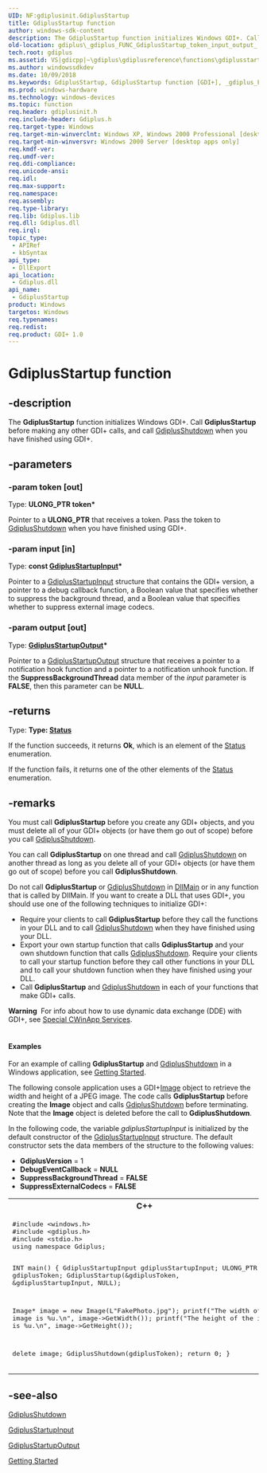 ```yaml
---
UID: NF:gdiplusinit.GdiplusStartup
title: GdiplusStartup function
author: windows-sdk-content
description: The GdiplusStartup function initializes Windows GDI+. Call GdiplusStartup before making any other GDI+ calls, and call GdiplusShutdown when you have finished using GDI+.
old-location: gdiplus\_gdiplus_FUNC_GdiplusStartup_token_input_output_.htm
tech.root: gdiplus
ms.assetid: VS|gdicpp|~\gdiplus\gdiplusreference\functions\gdiplusstartup.htm
ms.author: windowssdkdev
ms.date: 10/09/2018
ms.keywords: GdiplusStartup, GdiplusStartup function [GDI+], _gdiplus_FUNC_GdiplusStartup_token_input_output_, gdiplus._gdiplus_FUNC_GdiplusStartup_token_input_output_, gdiplusinit/GdiplusStartup
ms.prod: windows-hardware
ms.technology: windows-devices
ms.topic: function
req.header: gdiplusinit.h
req.include-header: Gdiplus.h
req.target-type: Windows
req.target-min-winverclnt: Windows XP, Windows 2000 Professional [desktop apps only]
req.target-min-winversvr: Windows 2000 Server [desktop apps only]
req.kmdf-ver: 
req.umdf-ver: 
req.ddi-compliance: 
req.unicode-ansi: 
req.idl: 
req.max-support: 
req.namespace: 
req.assembly: 
req.type-library: 
req.lib: Gdiplus.lib
req.dll: Gdiplus.dll
req.irql: 
topic_type:
 - APIRef
 - kbSyntax
api_type:
 - DllExport
api_location:
 - Gdiplus.dll
api_name:
 - GdiplusStartup
product: Windows
targetos: Windows
req.typenames: 
req.redist: 
req.product: GDI+ 1.0
---
```


# GdiplusStartup function


## -description


The <b>GdiplusStartup</b> function initializes Windows GDI+. Call <b>GdiplusStartup</b> before making any other GDI+ calls, and call <a href="https://msdn.microsoft.com/88700669-cdfa-43dc-a5f1-a45db649b999">GdiplusShutdown</a> when you have finished using GDI+.


## -parameters




### -param token [out]

Type: <b>ULONG_PTR token*</b>

Pointer to a 
					<b>ULONG_PTR</b> that receives a token. Pass the token to <a href="https://msdn.microsoft.com/88700669-cdfa-43dc-a5f1-a45db649b999">GdiplusShutdown</a> when you have finished using GDI+. 


### -param input [in]

Type: <b>const <a href="https://msdn.microsoft.com/dd0ffdd3-f05c-4ad4-a7c8-727d1d3ec83c">GdiplusStartupInput</a>*</b>

Pointer to a <a href="https://msdn.microsoft.com/dd0ffdd3-f05c-4ad4-a7c8-727d1d3ec83c">GdiplusStartupInput</a> structure that contains the GDI+ version, a pointer to a debug callback function, a Boolean value that specifies whether to suppress the background thread, and a Boolean value that specifies whether to suppress external image codecs. 


### -param output [out]

Type: <b><a href="https://msdn.microsoft.com/dcf89c6f-c0b2-4df0-910c-43d8d758fbaf">GdiplusStartupOutput</a>*</b>

Pointer to a <a href="https://msdn.microsoft.com/dcf89c6f-c0b2-4df0-910c-43d8d758fbaf">GdiplusStartupOutput</a> structure that receives a pointer to a notification hook function and a pointer to a notification unhook function. If the 
					<b>SuppressBackgroundThread</b> data member of the 
					<i>input</i> parameter is <b>FALSE</b>, then this parameter can be <b>NULL</b>. 


## -returns



Type: <strong>Type: <b><a href="https://msdn.microsoft.com/035fb1bb-cdf3-47e5-a4c7-024598fa01a3">Status</a></b>
</strong>

If the function succeeds, it returns <b>Ok</b>, which is an element of the 
						<a href="https://msdn.microsoft.com/035fb1bb-cdf3-47e5-a4c7-024598fa01a3">Status</a> enumeration.

If the function fails, it returns one of the other elements of the 
						<a href="https://msdn.microsoft.com/035fb1bb-cdf3-47e5-a4c7-024598fa01a3">Status</a> enumeration.




## -remarks



You must call <b>GdiplusStartup</b> before you create any GDI+ objects, and you must delete all of your GDI+ objects (or have them go out of scope) before you call <a href="https://msdn.microsoft.com/88700669-cdfa-43dc-a5f1-a45db649b999">GdiplusShutdown</a>.

You can call <b>GdiplusStartup</b> on one thread and call <a href="https://msdn.microsoft.com/88700669-cdfa-43dc-a5f1-a45db649b999">GdiplusShutdown</a> on another thread as long as you delete all of your GDI+ objects (or have them go out of scope) before you call <b>GdiplusShutdown</b>.

Do not call <b>GdiplusStartup</b> or <a href="https://msdn.microsoft.com/88700669-cdfa-43dc-a5f1-a45db649b999">GdiplusShutdown</a> in 
				<a href="https://msdn.microsoft.com/0c3e3083-9297-4626-b2a7-0062d1c2cf9e">DllMain</a> or in any function that is called by DllMain. If you want to create a DLL that uses GDI+, you should use one of the following techniques to initialize GDI+:

<ul>
<li>Require your clients to call <b>GdiplusStartup</b> before they call the functions in your DLL and to call <a href="https://msdn.microsoft.com/88700669-cdfa-43dc-a5f1-a45db649b999">GdiplusShutdown</a> when they have finished using your DLL. </li>
<li>Export your own startup function that calls <b>GdiplusStartup</b> and your own shutdown function that calls <a href="https://msdn.microsoft.com/88700669-cdfa-43dc-a5f1-a45db649b999">GdiplusShutdown</a>. Require your clients to call your startup function before they call other functions in your DLL and to call your shutdown function when they have finished using your DLL. </li>
<li>Call <b>GdiplusStartup</b> and <a href="https://msdn.microsoft.com/88700669-cdfa-43dc-a5f1-a45db649b999">GdiplusShutdown</a> in each of your functions that make GDI+ calls. </li>
</ul>
<div class="alert"><b>Warning</b>  For info about how to use dynamic data exchange (DDE) with GDI+, see <a href="http://go.microsoft.com/fwlink/p/?linkid=237639">Special CWinApp Services</a>.</div>
<div> </div>

#### Examples



For an example of calling <b>GdiplusStartup</b> and <a href="https://msdn.microsoft.com/88700669-cdfa-43dc-a5f1-a45db649b999">GdiplusShutdown</a> in a Windows application, see <a href="https://msdn.microsoft.com/c03c5ef1-13f6-4cf5-9395-be90b46aa6bb">Getting Started</a>.

The following console application uses a GDI+<a href="https://msdn.microsoft.com/3732095d-c812-4ce5-80f1-9b191b4ff01c">Image</a> object to retrieve the width and height of a JPEG image. The code calls <b>GdiplusStartup</b> before creating the 
						<b>Image</b> object and calls <a href="https://msdn.microsoft.com/88700669-cdfa-43dc-a5f1-a45db649b999">GdiplusShutdown</a> before terminating. Note that the 
						<b>Image</b> object is deleted before the call to <b>GdiplusShutdown</b>.

In the following code, the variable 
						<i>gdiplusStartupInput</i> is initialized by the default constructor of the <a href="https://msdn.microsoft.com/dd0ffdd3-f05c-4ad4-a7c8-727d1d3ec83c">GdiplusStartupInput</a> structure. The default constructor sets the data members of the structure to the following values: 

<ul>
<li><b>GdiplusVersion</b> = 1 </li>
<li><b>DebugEventCallback</b> = <b>NULL</b></li>
<li><b>SuppressBackgroundThread</b> = <b>FALSE</b></li>
<li><b>SuppressExternalCodecs</b> = <b>FALSE</b></li>
</ul>
<div class="code"><span codelanguage="ManagedCPlusPlus"><table>
<tr>
<th>C++</th>
</tr>
<tr>
<td>
<pre>#include &lt;windows.h&gt;
#include &lt;gdiplus.h&gt;
#include &lt;stdio.h&gt;
using namespace Gdiplus;

INT main()
{
   GdiplusStartupInput gdiplusStartupInput;
   ULONG_PTR gdiplusToken;
   GdiplusStartup(&amp;gdiplusToken, &amp;gdiplusStartupInput, NULL);

   Image* image = new Image(L"FakePhoto.jpg");
   printf("The width of the image is %u.\n", image-&gt;GetWidth());
   printf("The height of the image is %u.\n", image-&gt;GetHeight()); 

   delete image;
   GdiplusShutdown(gdiplusToken);
   return 0;
}</pre>
</td>
</tr>
</table></span></div>



## -see-also




<a href="https://msdn.microsoft.com/88700669-cdfa-43dc-a5f1-a45db649b999">GdiplusShutdown</a>



<a href="https://msdn.microsoft.com/dd0ffdd3-f05c-4ad4-a7c8-727d1d3ec83c">GdiplusStartupInput</a>



<a href="https://msdn.microsoft.com/dcf89c6f-c0b2-4df0-910c-43d8d758fbaf">GdiplusStartupOutput</a>



<a href="https://msdn.microsoft.com/c03c5ef1-13f6-4cf5-9395-be90b46aa6bb">Getting Started</a>
 

 

